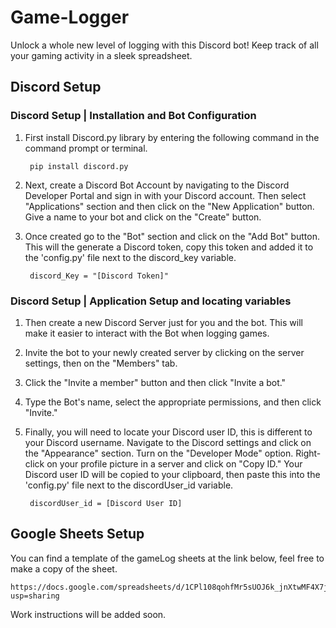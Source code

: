 # Game-Logger
Unlock a whole new level of logging with this Discord bot! Keep track of all your gaming activity in a sleek spreadsheet.

## Discord Setup

### Discord Setup | Installation and Bot Configuration

1. First install Discord.py library by entering the following command in the command prompt or terminal.

        pip install discord.py

2. Next, create a Discord Bot Account by navigating to the Discord Developer Portal and sign in with your Discord account. Then select "Applications" section and then click on the "New Application" button. Give a name to your bot and click on the "Create" button.

3. Once created go to the "Bot" section and click on the "Add Bot" button. This will the generate a Discord token, copy this token and added it to the 'config.py' file next to the discord_key variable.
    
        discord_Key = "[Discord Token]"

### Discord Setup | Application Setup and locating variables

1. Then create a new Discord Server just for you and the bot. This will make it easier to interact with the Bot when logging games. 

2. Invite the bot to your newly created server by clicking on the server settings, then on the "Members" tab.

3. Click the "Invite a member" button and then click "Invite a bot."

4. Type the Bot's name, select the appropriate permissions, and then click "Invite."

5. Finally, you will need to locate your Discord user ID, this is different to your Discord username. Navigate to the Discord settings and click on the "Appearance" section. Turn on the "Developer Mode" option. Right-click on your profile picture in a server and click on "Copy ID." Your Discord user ID will be copied to your clipboard, then paste this into the 'config.py' file next to the discordUser_id variable.

        discordUser_id = [Discord User ID]

## Google Sheets Setup

You can find a template of the gameLog sheets at the link below, feel free to make a copy of the sheet.

    https://docs.google.com/spreadsheets/d/1CPl108qohfMr5sUOJ6k_jnXtwMF4X7js1d38jUbCv0c/edit?usp=sharing

Work instructions will be added soon.

